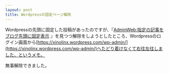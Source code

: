 ```yaml
---
layout: post
title: Wordpressの固定ページ解除
---
```


Wordpressの先頭に固定した投稿があったのですが、『[AdminWeb:指定の記事をブログ先頭に固定表示](http://www.adminweb.jp/wordpress/post/index18.html) 』を見つつ解除をしようとしたところ、Wordpressのログイン画面から[https://xinolinx.wordpress.com/wp-admin/](https://xinolinx.wordpress.com/wp-admin/)へたどり着けなくて右往左往しました、というメモ。

無事解除できました。
